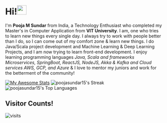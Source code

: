 # Hi!<img src="https://raw.githubusercontent.com/MartinHeinz/MartinHeinz/master/wave.gif" width="30px">

I'm **Pooja M Sundar** from India, a Technology Enthusiast who completed my Master's in Computer Application from **VIT University**. I am, one who tries to learn new things every single day. I always try to work with people better than I do, so I can come out of my comfort zone & learn new things. I do Java/Scala project development and Machine Learning & Deep Learning Projects, and I am now trying to learn front-end development. I enjoy learning programming languages *Java, Scala and frameworks Microservices, SpringBoot, ReactJS, NodeJS, Akka & Kafka and Cloud services AWS, GCP, and Azure* & I love to mentor my juniors and work for the betterment of the community!

<!-- 2020 graph
<img src="https://github.com/poojasundar15/poojasundar15/blob/master/ezgif-4-5370f601a9b3.gif" width="700"> -->

[![My Awesome Stats](https://awesome-github-stats.azurewebsites.net/user-stats/poojasundar15?cardType=level&theme=jolly&preferLogin=false&Ring=DDDCDC)](https://git.io/awesome-stats-card) ![poojasundar15's Streak](https://github-readme-streak-stats.herokuapp.com/?user=poojasundar15&theme=jolly&hide_border=true&layout=compact)
![poojasundar15's Top Languages](https://github-readme-stats.vercel.app/api/top-langs/?username=poojasundar15&theme=jolly&show_icons=true&hide_border=true&layout=compact) 

## Visitor Counts!
<img src="https://visit-counter.vercel.app/counter.png?page=https%3A%2F%2Fgithub.com%2Fpoojasundar15&s=30&c=9905a3&bg=00000000&no=5&ff=alien&tb=&ta=" alt="visits">
<svg viewBox="-16 -32 880 192" width="880" height="192" xmlns="http://www.w3.org/2000/svg">
